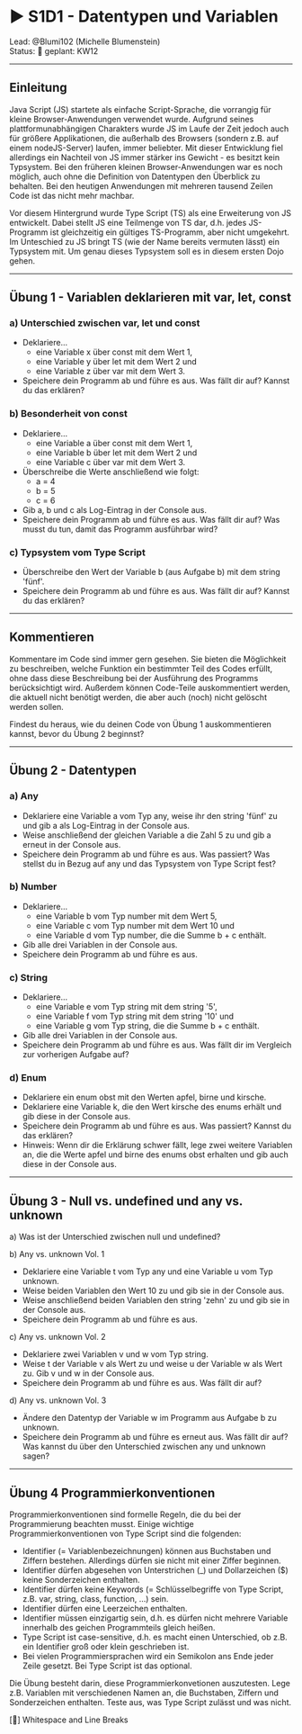 # :arrow_forward: S1D1 - Datentypen und Variablen

Lead: @Blumi102 (Michelle Blumenstein)  
Status: :construction:
geplant: KW12

---
## Einleitung

Java Script (JS) startete als einfache Script-Sprache, die vorrangig für kleine Browser-Anwendungen verwendet wurde. Aufgrund seines plattformunabhängigen Charakters wurde JS im Laufe der Zeit jedoch auch für größere Applikationen, die außerhalb des Browsers (sondern z.B. auf einem nodeJS-Server) laufen, immer beliebter. Mit dieser Entwicklung fiel allerdings ein Nachteil von JS immer stärker ins Gewicht - es besitzt kein Typsystem. Bei den früheren kleinen Browser-Anwendungen war es noch möglich, auch ohne die Definition von Datentypen den Überblick zu behalten. Bei den heutigen Anwendungen mit mehreren tausend Zeilen Code ist das nicht mehr machbar. 

Vor diesem Hintergrund wurde Type Script (TS) als eine Erweiterung von JS entwickelt. Dabei stellt JS eine Teilmenge von TS dar, d.h. jedes JS-Programm ist gleichzeitig ein gültiges TS-Programm, aber nicht umgekehrt. Im Unteschied zu JS bringt TS (wie der Name bereits vermuten lässt) ein Typsystem mit. Um genau dieses Typsystem soll es in diesem ersten Dojo gehen.

---
## Übung 1 - Variablen deklarieren mit var, let, const

### a) Unterschied zwischen var, let und const
- Deklariere...
  -  eine Variable x über const mit dem Wert 1,
  -  eine Variable y über let mit dem Wert 2 und
  -  eine Variable z über var mit dem Wert 3.
- Speichere dein Programm ab und führe es aus. Was fällt dir auf? Kannst du das erklären?

### b) Besonderheit von const
- Deklariere...
  -  eine Variable a über const mit dem Wert 1,
  -  eine Variable b über let mit dem Wert 2 und
  -  eine Variable c über var mit dem Wert 3.
- Überschreibe die Werte anschließend wie folgt:
  - a = 4
  - b = 5
  - c = 6
- Gib a, b und c als Log-Eintrag in der Console aus.
- Speichere dein Programm ab und führe es aus. Was fällt dir auf? Was musst du tun, damit das Programm ausführbar wird?

### c) Typsystem vom Type Script
- Überschreibe den Wert der Variable b (aus Aufgabe b) mit dem string 'fünf'.
- Speichere dein Programm ab und führe es aus. Was fällt dir auf? Kannst du das erklären?

---
## Kommentieren

Kommentare im Code sind immer gern gesehen. Sie bieten die Möglichkeit zu beschreiben, welche Funktion ein bestimmter Teil des Codes erfüllt, ohne dass diese Beschreibung bei der Ausführung des Programms berücksichtigt wird. Außerdem können Code-Teile auskommentiert werden, die aktuell nicht benötigt werden, die aber auch (noch) nicht gelöscht werden sollen. 

Findest du heraus, wie du deinen Code von Übung 1 auskommentieren kannst, bevor du Übung 2 beginnst?

---

## Übung 2 - Datentypen

### a) Any
- Deklariere eine Variable a vom Typ any, weise ihr den string 'fünf' zu und gib a als Log-Eintrag in der Console aus.
- Weise anschließend der gleichen Variable a die Zahl 5 zu und gib a erneut in der Console aus.
- Speichere dein Programm ab und führe es aus. Was passiert? Was stellst du in Bezug auf any und das Typsystem von Type Script fest?

### b) Number
- Deklariere...
  - eine Variable b vom Typ number mit dem Wert 5,
  - eine Variable c vom Typ number mit dem Wert 10 und 
  - eine Variable d vom Typ number, die die Summe b + c enthält.
- Gib alle drei Variablen in der Console aus.
- Speichere dein Programm ab und führe es aus.

### c) String
- Deklariere...
  - eine Variable e vom Typ string mit dem string '5',
  - eine Variable f vom Typ string mit dem string '10' und 
  - eine Variable g vom Typ string, die die Summe b + c enthält.
- Gib alle drei Variablen in der Console aus.
- Speichere dein Programm ab und führe es aus. Was fällt dir im Vergleich zur vorherigen Aufgabe auf?

### d) Enum
- Deklariere ein enum obst mit den Werten apfel, birne und kirsche.
- Deklariere eine Variable k, die den Wert kirsche des enums erhält und gib diese in der Console aus.
- Speichere dein Programm ab und führe es aus. Was passiert? Kannst du das erklären?
- Hinweis: Wenn dir die Erklärung schwer fällt, lege zwei weitere Variablen an, die die Werte apfel und birne des enums obst erhalten und gib auch diese in der Console aus.

--- 

## Übung 3 - Null vs. undefined und any vs. unknown

a) Was ist der Unterschied zwischen null und undefined?

b) Any vs. unknown Vol. 1
- Deklariere eine Variable t vom Typ any und eine Variable u vom Typ unknown.
- Weise beiden Variablen den Wert 10 zu und gib sie in der Console aus.
- Weise anschließend beiden Variablen den string 'zehn' zu und gib sie in der Console aus.
- Speichere dein Programm ab und führe es aus.

c) Any vs. unknown Vol. 2
- Deklariere zwei Variablen v und w vom Typ string.
- Weise t der Variable v als Wert zu und weise u der Variable w als Wert zu. Gib v und w in der Console aus. 
- Speichere dein Programm ab und führe es aus. Was fällt dir auf?

d) Any vs. unknown Vol. 3
- Ändere den Datentyp der Variable w im Programm aus Aufgabe b zu unknown.
- Speichere dein Programm ab und führe es erneut aus. Was fällt dir auf? Was kannst du über den Unterschied zwischen any und unknown sagen?

---

## Übung 4 Programmierkonventionen

Programmierkonventionen sind formelle Regeln, die du bei der Programmierung beachten musst. Einige wichtige Programmierkonventionen von Type Script sind die folgenden:

- Identifier (= Variablenbezeichnungen) können aus Buchstaben und Ziffern bestehen. Allerdings dürfen sie nicht mit einer Ziffer beginnen.
- Identifier dürfen abgesehen von Unterstrichen (_) und Dollarzeichen ($) keine Sonderzeichen enthalten.
- Identifier dürfen keine Keywords (= Schlüsselbegriffe von Type Script, z.B. var, string, class, function, ...) sein.
- Identifier dürfen eine Leerzeichen enthalten.
- Identifier müssen einzigartig sein, d.h. es dürfen nicht mehrere Variable innerhalb des geichen Programmteils gleich heißen.
- Type Script ist case-sensitive, d.h. es macht einen Unterschied, ob z.B. ein Identifier groß oder klein geschrieben ist.
- Bei vielen Programmiersprachen wird ein Semikolon ans Ende jeder Zeile gesetzt. Bei Type Script ist das optional.

Die Übung besteht darin, diese Programmierkonvetionen auszutesten. Lege z.B. Variablen mit verschiedenen Namen an, die Buchstaben, Ziffern und Sonderzeichen enthalten. Teste aus, was Type Script zulässt und was nicht.


[:construction:] Whitespace and Line Breaks



